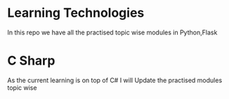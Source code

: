 # Learning Technologies
In this repo we have all the practised topic wise modules in Python,Flask

# C Sharp
As the current learning is on top of C# I will Update the practised modules topic wise
